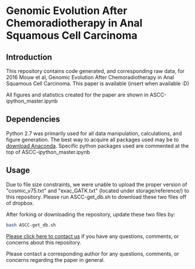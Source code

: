 # Genomic Evolution After Chemoradiotherapy in Anal Squamous Cell Carcinoma
## Introduction
This repository contains code generated, and corresponding raw data, for 2016 Mouw et al, Genomic Evolution After Chemoradiotherapy in Anal Squamous Cell Carcinoma. This paper is available (insert when available :D) 

All figures and statistics created for the paper are shown in ASCC-ipython_master.ipynb

## Dependencies 
Python 2.7 was primarily used for all data manipulation, calculations, and figure generation. The best way to acquire all packages used may be to [download Anaconda](https://www.continuum.io/downloads). Specific python packages used are commented at the top of ASCC-ipython_master.ipynb

## Usage 
Due to file size constraints, we were unable to upload the proper version of "cosmic_v75.txt" and "exac_GATK.txt" (located under storage/reference/) to this repository. Please run ASCC-get_db.sh to download these two files off of dropbox.

After forking or downloading the repository, update these two files by:
```bash
bash ASCC-get_db.sh
```

[Please click here to contact us](https://github.com/vanallenlab/2016-Mouw_ASCC/issues) if you have any questions, comments, or concerns about this repository. 

Please contact a corresponding author for any questions, comments, or concerns regarding the paper in general.
